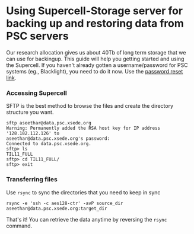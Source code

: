 # Using Supercell-Storage server for backing up and restoring data from PSC servers

Our research allocation gives us about 40Tb of long term storage that we can use for backingup. This guide will help you getting started and using the Supercell. If you haven't already gotten a username/password for PSC systems (eg., Blacklight), you need to do it now. Use the [password reset link](http://psc.edu/index.php/resources-for-users/allocations "password reset link"). 

### Accessing Supercell ###

SFTP is the best method to browse the files and create the directory structure you want. 
```
sftp aseethar@data.psc.xsede.org
Warning: Permanently added the RSA host key for IP address '128.182.112.126' to
aseethar@data.psc.xsede.org's password:
Connected to data.psc.xsede.org.
sftp> ls
TIL11_FULL
sftp> cd TIL11_FULL/
sftp> exit
```

### Transferring files ###

Use  `rsync` to sync the directories that you need to keep in sync

```
rsync -e 'ssh -c aes128-ctr' -avP source_dir aseethar@data.psc.xsede.org:target_dir
```

That's it! You can retrieve the data anytime by reversing the  `rsync` command.